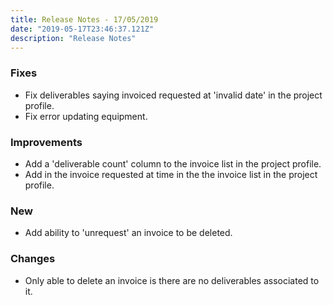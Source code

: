 ```yaml
---
title: Release Notes - 17/05/2019
date: "2019-05-17T23:46:37.121Z"
description: "Release Notes"
---
```


### Fixes

- Fix deliverables saying invoiced requested at 'invalid date' in the project profile.
- Fix error updating equipment.

### Improvements

- Add a 'deliverable count' column to the invoice list in the project profile.
- Add in the invoice requested at time in the the invoice list in the project profile.

### New

- Add ability to 'unrequest' an invoice to be deleted.

### Changes

- Only able to delete an invoice is there are no deliverables associated to it.
